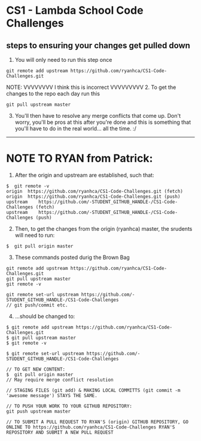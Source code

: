# CS1 - Lambda School Code Challenges

## steps to ensuring your changes get pulled down
1. You will only need to run this step once
```console
git remote add upstream https://github.com/ryanhca/CS1-Code-Challenges.git
```

NOTE: VVVVVVVV I think this is incorrect VVVVVVVVV
2. To get the changes to the repo each day run this
```console
git pull upstream master
```

3. You'll then have to resolve any merge conflicts that come up. Don't worry, you'll be pros at this after you're done and this is something that you'll have to do in the real world... all the time. :/

***

# NOTE TO RYAN from Patrick:

1. After the origin and upstream are established, such that:
```console
$  git remote -v
origin	https://github.com/ryanhca/CS1-Code-Challenges.git (fetch)
origin	https://github.com/ryanhca/CS1-Code-Challenges.git (push)
upstream	https://github.com/-STUDENT_GITHUB_HANDLE-/CS1-Code-Challenges (fetch)
upstream	https://github.com/-STUDENT_GITHUB_HANDLE-/CS1-Code-Challenges (push)
```

2. Then, to get the changes from the origin (ryanhca) master, the srudents will need to run:
```console
$  git pull origin master
```

3. These commands posted durig the Brown Bag
  ```console
  git remote add upstream https://github.com/ryanhca/CS1-Code-Challenges.git
  git pull upstream master
  git remote -v

  git remote set-url upstream https://github.com/-STUDENT_GITHUB_HANDLE-/CS1-Code-Challenges
  // git push/commit etc.
  ```

4. ...should be changed to:
  ```console
  $ git remote add upstream https://github.com/ryanhca/CS1-Code-Challenges.git
  $ git pull upstream master
  $ git remote -v

  $ git remote set-url upstream https://github.com/-STUDENT_GITHUB_HANDLE-/CS1-Code-Challenges

  // TO GET NEW CONTENT:
  $  git pull origin master
  // May require merge conflict resolution

  // STAGING FILES (git add) & MAKING LOCAL COMMITTS (git commit -m 'awesome message') STAYS THE SAME.

  // TO PUSH YOUR WORK TO YOUR GITHUB REPOSITORY:
  git push upstream master

  // TO SUBMIT A PULL REQUEST TO RYAN'S (origin) GITHUB REPOSITORY, GO ONLINE TO https://github.com/ryanhca/CS1-Code-Challenges RYAN'S REPOSITORY AND SUBMIT A NEW PULL REQUEST
  ```
